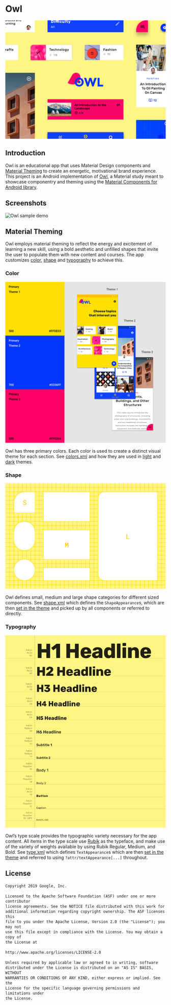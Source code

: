 # Owl

<img src="screenshots/collage_header.png" alt="Owl collage"/>

## Introduction
Owl is an educational app that uses Material Design components and [Material Theming](https://material.io/design/material-theming) to create an energetic, motivational brand experience.
This project is an Android implementation of [Owl](https://material.io/design/material-studies/owl.html), a Material study meant to showcase componentry and theming using the [Material Components for Android library](https://github.com/material-components/material-components-android).

## Screenshots
<img src="screenshots/owl_demo.gif" height="400" alt="Owl sample demo"/>

## Material Theming
Owl employs material theming to reflect the energy and excitement of learning a new skill, using a bold aesthetic and unfilled shapes that invite the user to populate them with new content and courses. The app customizes [color](https://material.io/develop/android/theming/color/), [shape](https://material.io/develop/android/theming/shape/) and [typography](https://material.io/develop/android/theming/typography/) to achieve this.

### Color
<img src="screenshots/color_header.png" width="700" alt="Owl color theming"/>

Owl has three primary colors. Each color is used to create a distinct visual theme for each section. See [colors.xml](https://github.com/material-components/material-components-android-examples/blob/develop/Owl/app/src/main/res/values/color.xml) and how they are used in [light](https://github.com/material-components/material-components-android-examples/blob/develop/Owl/app/src/main/res/values/theme.xml#L58-L86) and [dark](https://github.com/material-components/material-components-android-examples/blob/develop/Owl/app/src/main/res/values-night/theme.xml) themes.

### Shape
<img src="screenshots/shape_header.png" width="700" alt="Owl shape theming"/>

Owl defines small, medium and large shape categories for different sized components. See [shape.xml](https://github.com/material-components/material-components-android-examples/blob/develop/Owl/app/src/main/res/values/shape.xml) which defines the `ShapeAppearance`s, which are then [set in the theme](https://github.com/material-components/material-components-android-examples/blob/develop/Owl/app/src/main/res/values/theme.xml#L20-L23) and picked up by all components or referred to directly.

### Typography
<img src="screenshots/type_header.png" width="700" alt="Owl typography theming"/>

Owl’s type scale provides the typographic variety necessary for the app content. All items in the type scale use [Rubik](https://fonts.google.com/specimen/Rubik) as the typeface, and make use of the variety of weights available by using Rubik Regular, Medium, and Bold. See [type.xml](https://github.com/material-components/material-components-android-examples/blob/develop/Owl/app/src/main/res/values/type.xml) which defines `TextAppearance`s which are then [set in the theme](https://github.com/material-components/material-components-android-examples/blob/develop/Owl/app/src/main/res/values/theme.xml#L25-L38) and referred to using `?attr/textAppearance[...]` throughout.

## License

```
Copyright 2019 Google, Inc.

Licensed to the Apache Software Foundation (ASF) under one or more contributor
license agreements. See the NOTICE file distributed with this work for
additional information regarding copyright ownership. The ASF licenses this
file to you under the Apache License, Version 2.0 (the "License"); you may not
use this file except in compliance with the License. You may obtain a copy of
the License at

http://www.apache.org/licenses/LICENSE-2.0

Unless required by applicable law or agreed to in writing, software
distributed under the License is distributed on an "AS IS" BASIS, WITHOUT
WARRANTIES OR CONDITIONS OF ANY KIND, either express or implied. See the
License for the specific language governing permissions and limitations under
the License.
```
